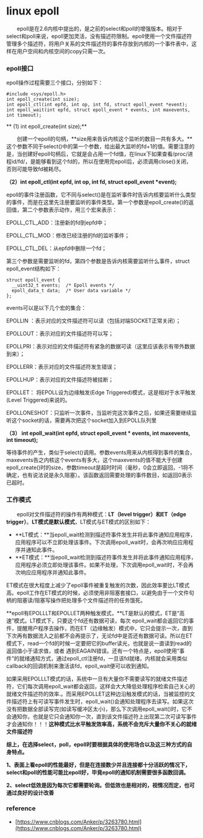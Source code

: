 # linux epoll

　　epoll是在2.6内核中提出的，是之前的select和poll的增强版本。相对于select和poll来说，epoll更加灵活，没有描述符限制。epoll使用一个文件描述符管理多个描述符，将用户关系的文件描述符的事件存放到内核的一个事件表中，这样在用户空间和内核空间的copy只需一次。

### epoll接口

epoll操作过程需要三个接口，分别如下：

```
#include <sys/epoll.h>
int epoll_create(int size);
int epoll_ctl(int epfd, int op, int fd, struct epoll_event *event);
int epoll_wait(int epfd, struct epoll_event * events, int maxevents, int timeout);
```

** \(1\) int epoll\_create\(int size\);**

　　创建一个epoll的句柄，**size用来告诉内核这个监听的数目一共有多大。**这个参数不同于select\(\)中的第一个参数，给出最大监听的fd+1的值。需要注意的是，当创建好epoll句柄后，它就是会占用一个fd值，在linux下如果查看/proc/进程id/fd/，是能够看到这个fd的，所以在使用完epoll后，必须调用close\(\)关闭，否则可能导致fd被耗尽。

**（2）int epoll\_ctl\(int epfd, int op, int fd, struct epoll\_event \*event\);**

epoll的事件注册函数，它不同与select\(\)是在监听事件时告诉内核要监听什么类型的事件，而是在这里先注册要监听的事件类型。第一个参数是epoll\_create\(\)的返回值，第二个参数表示动作，用三个宏来表示：

EPOLL\_CTL\_ADD：注册新的fd到epfd中；

EPOLL\_CTL\_MOD：修改已经注册的fd的监听事件；

EPOLL\_CTL\_DEL：从epfd中删除一个fd；

第三个参数是需要监听的fd，第四个参数是告诉内核需要监听什么事件，struct epoll\_event结构如下：

```
struct epoll_event {
  __uint32_t events;  /* Epoll events */
  epoll_data_t data;  /* User data variable */
};
```

events可以是以下几个宏的集合：

EPOLLIN ：表示对应的文件描述符可以读（包括对端SOCKET正常关闭）；

EPOLLOUT：表示对应的文件描述符可以写；

EPOLLPRI：表示对应的文件描述符有紧急的数据可读（这里应该表示有带外数据到来）；

EPOLLERR：表示对应的文件描述符发生错误；

EPOLLHUP：表示对应的文件描述符被挂断；

EPOLLET： 将EPOLL设为边缘触发\(Edge Triggered\)模式，这是相对于水平触发\(Level Triggered\)来说的。

EPOLLONESHOT：只监听一次事件，当监听完这次事件之后，如果还需要继续监听这个socket的话，需要再次把这个socket加入到EPOLL队列里

**（3） int epoll\_wait\(int epfd, struct epoll\_event \* events, int maxevents, int timeout\);**

等待事件的产生，类似于select\(\)调用。参数events用来从内核得到事件的集合，maxevents告之内核这个events有多大，这个maxevents的值不能大于创建epoll\_create\(\)时的size，参数timeout是超时时间（毫秒，0会立即返回，-1将不确定，也有说法说是永久阻塞）。该函数返回需要处理的事件数目，如返回0表示已超时。

### 工作模式

　　epoll对文件描述符的操作有两种模式：**LT（level trigger）和ET（edge trigger）**。**LT模式是默认模式**，LT模式与ET模式的区别如下：

* **LT模式：**当epoll\_wait检测到描述符事件发生并将此事件通知应用程序，应用程序可以不立即处理该事件。下次调用epoll\_wait时，会再次响应应用程序并通知此事件。
* **ET模式：**当epoll\_wait检测到描述符事件发生并将此事件通知应用程序，应用程序必须立即处理该事件。如果不处理，下次调用epoll\_wait时，不会再次响应应用程序并通知此事件。

ET模式在很大程度上减少了epoll事件被重复触发的次数，因此效率要比LT模式高。epoll工作在ET模式的时候，必须使用非阻塞套接口，以避免由于一个文件句柄的阻塞读/阻塞写操作把处理多个文件描述符的任务饿死。

**epoll有EPOLLLT和EPOLLET两种触发模式，**LT是默认的模式，ET是“高速”模式。LT模式下，只要这个fd还有数据可读，每次 epoll\_wait都会返回它的事件，提醒用户程序去操作，而在ET（边缘触发）模式中，它只会提示一次，直到下次再有数据流入之前都不会再提示了，无论fd中是否还有数据可读。所以在ET模式下，read一个fd的时候一定要把它的buffer读光，也就是说一直读到read的返回值小于请求值，或者 遇到EAGAIN错误。还有一个特点是，epoll使用“事件”的就绪通知方式，通过epoll\_ctl注册fd，一旦该fd就绪，内核就会采用类似callback的回调机制来激活该fd，epoll\_wait便可以收到通知。

如果采用EPOLLLT模式的话，系统中一旦有大量你不需要读写的就绪文件描述符，它们每次调用epoll\_wait都会返回，这样会大大降低处理程序检索自己关心的就绪文件描述符的效率.。而采用EPOLLET这种边沿触发模式的话，当被监控的文件描述符上有可读写事件发生时，epoll\_wait\(\)会通知处理程序去读写。如果这次没有把数据全部读写完\(如读写缓冲区太小\)，那么下次调用epoll\_wait\(\)时，它不会通知你，也就是它只会通知你一次，直到该文件描述符上出现第二次可读写事件才会通知你！！！**这种模式比水平触发效率高，系统不会充斥大量你不关心的就绪文件描述符**

  
**综上，在选择select，poll，epoll时要根据具体的使用场合以及这三种方式的自身特点。**

**1、表面上看epoll的性能最好，但是在连接数少并且连接都十分活跃的情况下，select和poll的性能可能比epoll好，毕竟epoll的通知机制需要很多函数回调。**

**2、select低效是因为每次它都需要轮询。但低效也是相对的，视情况而定，也可通过良好的设计改善**  


### reference

* [https://www.cnblogs.com/Anker/p/3263780.html](https://www.cnblogs.com/Anker/p/3263780.html)





